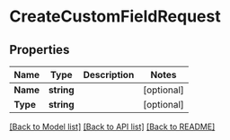 # CreateCustomFieldRequest

## Properties

Name | Type | Description | Notes
------------ | ------------- | ------------- | -------------
**Name** | **string** |  |[optional] 
**Type** | **string** |  |[optional] 

[[Back to Model list]](../README.md#documentation-for-models) [[Back to API list]](../README.md#documentation-for-api-endpoints) [[Back to README]](../README.md)


